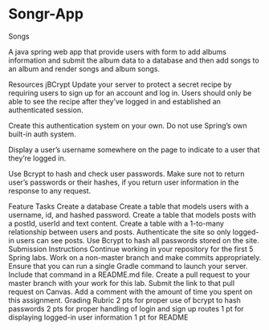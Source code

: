 # Songr-App

Songs

A java spring web app that provide users with form to add albums information and submit the album data to a database and then add songs to an album and render songs and album songs.

Resources jBCrypt Update your server to protect a secret recipe by requiring users to sign up for an account and log in. Users should only be able to see the recipe after they’ve logged in and established an authenticated session.

Create this authentication system on your own. Do not use Spring’s own built-in auth system.

Display a user’s username somewhere on the page to indicate to a user that they’re logged in.

Use Bcrypt to hash and check user passwords. Make sure not to return user’s passwords or their hashes, if you return user information in the response to any request.

Feature Tasks Create a database Create a table that models users with a username, id, and hashed password. Create a table that models posts with a postId, userId and text content. Create a table with a 1-to-many relationship between users and posts. Authenticate the site so only logged-in users can see posts. Use Bcrypt to hash all passwords stored on the site. Submission Instructions Continue working in your repository for the first 5 Spring labs. Work on a non-master branch and make commits appropriately. Ensure that you can run a single Gradle command to launch your server. Include that command in a README.md file. Create a pull request to your master branch with your work for this lab. Submit the link to that pull request on Canvas. Add a comment with the amount of time you spent on this assignment. Grading Rubric 2 pts for proper use of bcrypt to hash passwords 2 pts for proper handling of login and sign up routes 1 pt for displaying logged-in user information 1 pt for README